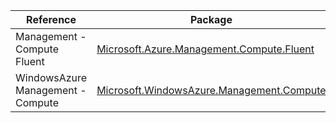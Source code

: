 | Reference | Package | Source |
|---|---|---|
|Management - Compute Fluent|[Microsoft.Azure.Management.Compute.Fluent](https://www.nuget.org/packages/Microsoft.Azure.Management.Compute.Fluent)|[GitHub](https://github.com/Azure/azure-sdk-for-net)|
|WindowsAzure Management - Compute|[Microsoft.WindowsAzure.Management.Compute](https://www.nuget.org/packages/Microsoft.WindowsAzure.Management.Compute)|[GitHub](https://github.com/Azure/azure-sdk-for-net)|
